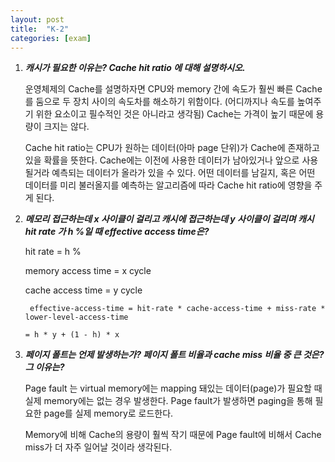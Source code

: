 ```yaml
---
layout: post
title:  "K-2"
categories: [exam]
---
```


 1. ***캐시가 필요한 이유는? Cache hit ratio 에 대해 설명하시오.***
	
	운영체제의 Cache를 설명하자면 CPU와 memory 간에 속도가 훨씬 빠른 Cache를 둠으로 두 장치 사이의 속도차를 해소하기 위함이다. (어디까지나 속도를 높여주기 위한 요소이고 필수적인 것은 아니라고 생각됨) Cache는 가격이 높기 때문에 용량이 크지는 않다. 
	
	Cache hit ratio는 CPU가 원하는 데이터(아마 page 단위)가 Cache에 존재하고 있을 확률을 뜻한다. Cache에는 이전에 사용한 데이터가 남아있거나 앞으로 사용될거라 예측되는 데이터가 올라가 있을 수 있다. 어떤 데이터를 남길지, 혹은 어떤 데이터를 미리 불러올지를 예측하는 알고리즘에 따라 Cache hit ratio에 영향을 주게 된다.
	
 2. ***메모리 접근하는데 x 사이클이 걸리고 캐시에 접근하는데 y 사이클이 걸리며 캐시 hit rate 가 h %일 때 effective access time은?***
 
    hit rate = h %
    
    memory access time = x cycle
    
    cache access time = y cycle

		 effective-access-time = hit-rate * cache-access-time + miss-rate * lower-level-access-time

		= h * y + (1 - h) * x
 
 3. ***페이지 폴트는 언제 발생하는가? 페이지 폴트 비율과 cache miss 비율 중 큰 것은? 그 이유는?***

    Page fault 는 virtual memory에는 mapping 돼있는 데이터(page)가 필요할 때 실제 memory에는 없는 경우 발생한다. Page fault가 발생하면 paging을 통해 필요한 page를 실제 memory로 로드한다. 
    
    Memory에 비해 Cache의 용량이 훨씩 작기 때문에 Page fault에 비해서 Cache miss가 더 자주 일어날 것이라 생각된다.   